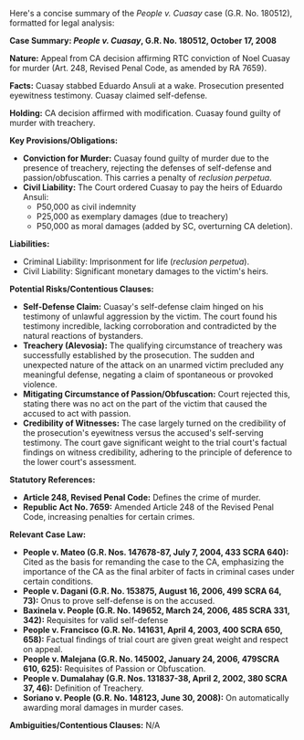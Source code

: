 Here's a concise summary of the *People v. Cuasay* case (G.R. No. 180512), formatted for legal analysis:

**Case Summary: *People v. Cuasay*, G.R. No. 180512, October 17, 2008**

**Nature:** Appeal from CA decision affirming RTC conviction of Noel Cuasay for murder (Art. 248, Revised Penal Code, as amended by RA 7659).

**Facts:** Cuasay stabbed Eduardo Ansuli at a wake. Prosecution presented eyewitness testimony. Cuasay claimed self-defense.

**Holding:** CA decision affirmed with modification. Cuasay found guilty of murder with treachery.

**Key Provisions/Obligations:**

*   **Conviction for Murder:** Cuasay found guilty of murder due to the presence of treachery, rejecting the defenses of self-defense and passion/obfuscation. This carries a penalty of *reclusion perpetua*.
*   **Civil Liability:** The Court ordered Cuasay to pay the heirs of Eduardo Ansuli:
    *   P50,000 as civil indemnity
    *   P25,000 as exemplary damages (due to treachery)
    *   P50,000 as moral damages (added by SC, overturning CA deletion).

**Liabilities:**

*   Criminal Liability:  Imprisonment for life (*reclusion perpetua*).
*   Civil Liability: Significant monetary damages to the victim's heirs.

**Potential Risks/Contentious Clauses:**

*   **Self-Defense Claim:** Cuasay's self-defense claim hinged on his testimony of unlawful aggression by the victim. The court found his testimony incredible, lacking corroboration and contradicted by the natural reactions of bystanders.
*   **Treachery (Alevosia):** The qualifying circumstance of treachery was successfully established by the prosecution. The sudden and unexpected nature of the attack on an unarmed victim precluded any meaningful defense, negating a claim of spontaneous or provoked violence.
*   **Mitigating Circumstance of Passion/Obfuscation:** Court rejected this, stating there was no act on the part of the victim that caused the accused to act with passion.
*   **Credibility of Witnesses:**  The case largely turned on the credibility of the prosecution's eyewitness versus the accused's self-serving testimony. The court gave significant weight to the trial court's factual findings on witness credibility, adhering to the principle of deference to the lower court's assessment.

**Statutory References:**

*   **Article 248, Revised Penal Code:** Defines the crime of murder.
*   **Republic Act No. 7659:** Amended Article 248 of the Revised Penal Code, increasing penalties for certain crimes.

**Relevant Case Law:**

*   **People v. Mateo (G.R. Nos. 147678-87, July 7, 2004, 433 SCRA 640):** Cited as the basis for remanding the case to the CA, emphasizing the importance of the CA as the final arbiter of facts in criminal cases under certain conditions.
*   **People v. Dagani (G.R. No. 153875, August 16, 2006, 499 SCRA 64, 73):** Onus to prove self-defense is on the accused.
*   **Baxinela v. People (G.R. No. 149652, March 24, 2006, 485 SCRA 331, 342):** Requisites for valid self-defense
*   **People v. Francisco (G.R. No. 141631, April 4, 2003, 400 SCRA 650, 658):** Factual findings of trial court are given great weight and respect on appeal.
*   **People v. Malejana (G.R. No. 145002, January 24, 2006, 479SCRA 610, 625):** Requisites of Passion or Obfuscation.
*   **People v. Dumalahay (G.R. Nos. 131837-38, April 2, 2002, 380 SCRA 37, 46):** Definition of Treachery.
*   **Soriano v. People (G.R. No. 148123, June 30, 2008):** On automatically awarding moral damages in murder cases.

**Ambiguities/Contentious Clauses:** N/A
